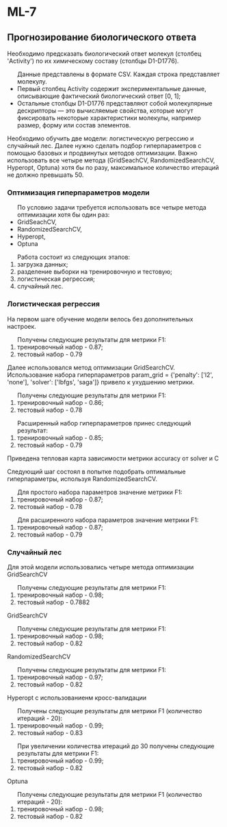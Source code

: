# ML-7
<h2>Прогнозирование биологического ответа</h2>
<div>
Необходимо предсказать биологический ответ молекул (столбец 'Activity') по их химическому составу (столбцы D1-D1776).
<ul>Данные представлены в формате CSV.  Каждая строка представляет молекулу. 
<li>Первый столбец Activity содержит экспериментальные данные, описывающие фактический биологический ответ [0, 1];</li>
<li>Остальные столбцы D1-D1776 представляют собой молекулярные дескрипторы — это вычисляемые свойства, которые могут фиксировать некоторые характеристики молекулы, например размер, форму или состав элементов.</li>
</ul>
<p>Необходимо обучить две модели: логистическую регрессию и случайный лес. Далее нужно сделать подбор гиперпараметров с помощью базовых и продвинутых методов оптимизации. Важно использовать все четыре метода (GridSeachCV, RandomizedSearchCV, Hyperopt, Optuna) хотя бы по разу, максимальное количество итераций не должно превышать 50.</p>
</div>
<div>
<h3>Оптимизация гиперпараметров модели</h3>
<ul>По условию задачи требуется использовать все четыре метода оптимизации хотя бы один раз:
<li>GridSeachCV,</li>
<li>RandomizedSearchCV,</li>
<li>Hyperopt,</li>
<li>Optuna</li>
</ul>
<div>
<ol>Работа состоит из следующих этапов:
<li>загрузка данных;</li>
<li>разделение выборки на тренировочную и тестовую;</li>
<li>логистическая регрессия;</li>
<li>случайный лес.</li>
</ol>
</div>
<div>
<h3>Логистическая регрессия</h3>
<p>На первом шаге обучение модели велось без дополнительных настроек.</br>
<ol>Получены следующие результаты для метрики F1:
<li>тренировочный набор - 0.87;</li>
<li>тестовый набор - 0.79</li>
</ol>
</p>
<p>Далее использовался метод оптимизации GridSearchCV.</br>
Использование набора гиперпараметров param_grid = {'penalty': ['l2', 'none'], 'solver': ['lbfgs', 'saga']} привело к ухудшению метрики.
<ol>Получены следующие результаты для метрики F1:
<li>тренировочный набор - 0.86;</li>
<li>тестовый набор - 0.78</li>
</ol>
<ol>Расширенный набор гиперпараметров принес следующий результат:
<li>тренировочный набор - 0.85;</li>
<li>тестовый набор - 0.79</li>
</ol>
Приведена тепловая карта зависимости метрики accuracy от solver и С
</p>
<p>Следующий шаг состоял в попытке подобрать оптимальные гиперпараметры, используя RandomizedSearchCV.</br>
<ol>Для простого набора параметров значение метрики F1:
<li>тренировочный набор - 0.87;</li>
<li>тестовый набор - 0.78</li>
</ol>
<ol>Для расширенного набора параметров значение метрики F1:
<li>тренировочный набор - 0.87;</li>
<li>тестовый набор - 0.79</li>
</ol>
</div>
<div>
<h3>Случайный лес</h3>
<p>Для этой модели использовались четыре метода оптимизации</br>
GridSearchCV</br>
<ol>Получены следующие результаты для метрики F1:
<li>тренировочный набор - 0.98;</li>
<li>тестовый набор - 0.7882</li>
</ol>
GridSearchCV</br>
<ol>Получены следующие результаты для метрики F1:
<li>тренировочный набор - 0.98;</li>
<li>тестовый набор - 0.82</li>
</ol>
RandomizedSearchCV</br>
<ol>Получены следующие результаты для метрики F1:
<li>тренировочный набор - 0.97;</li>
<li>тестовый набор - 0.82</li>
</ol>
Hyperopt с использованиенм кросс-валидации</br>
<ol>Получены следующие результаты для метрики F1 (количество итераций - 20):
<li>тренировочный набор - 0.99;</li>
<li>тестовый набор - 0.83</li>
</ol>
<ol>При увеличении количества итераций до 30 получены следующие результаты для метрики F1:
<li>тренировочный набор - 0.99;</li>
<li>тестовый набор - 0.82</li>
</ol>
Optuna</br>
<ol>Получены следующие результаты для метрики F1 (количество итераций - 20):
<li>тренировочный набор - 0.98;</li>
<li>тестовый набор - 0.82</li>
</ol>
</div>





   
